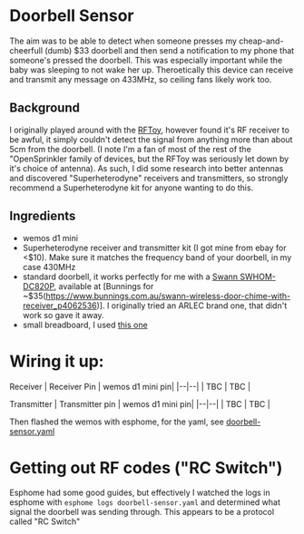 # Doorbell Sensor

The aim was to be able to detect when someone presses my cheap-and-cheerfull (dumb) $33 doorbell and then send a notification to my phone that someone's pressed the doorbell. This was especially important while the baby was sleeping to not wake her up. Theroetically this device can receive and transmit any message on 433MHz, so ceiling fans likely work too.  

## Background
I originally played around with the [RFToy](https://openthings.io/rftoy/), however found it's RF receiver to be awful, it simply couldn't detect the signal from anything more than about 5cm from the doorbell.  (I note I'm a fan of most of the rest of the "OpenSprinkler family of devices, but the RFToy was seriously let down by it's choice of antenna).  As such, I did some research into better antennas and discovered "Superheterodyne" receivers and transmitters, so strongly recommend a Superheterodyne kit for anyone wanting to do this.

## Ingredients
 - wemos d1 mini
 - Superheterodyne receiver and transmitter kit (I got mine from ebay for <$10). Make sure it matches the frequency band of your doorbell, in my case 430MHz
 - standard doorbell, it works perfectly for me with a [Swann SWHOM-DC820P](https://au.swann.com/swhom-dc820p/), available at [Bunnings for ~$35(https://www.bunnings.com.au/swann-wireless-door-chime-with-receiver_p4062536)]. I originally tried an ARLEC brand one, that didn't work so gave it away.
 - small breadboard, I used [this one](https://www.jaycar.com.au/small-breadboard-layout-prototyping-board/p/HP9570?gclid=Cj0KCQjw0umSBhDrARIsAH7FCodqYenrylYihAnwdhDvVWKaHqEdv6Fcirz59BYOIwHFLGXBcQuaj2caAkRPEALw_wcB)



# Wiring it up: 

Receiver
| Receiver Pin | wemos d1 mini pin|
|--|--|
| TBC | TBC |

Transmitter
| Transmitter pin | wemos d1 mini pin|
|--|--|
| TBC | TBC |

Then flashed the wemos with esphome, for the yaml, see [doorbell-sensor.yaml](/doorbell-sensor.yaml)

# Getting out RF codes ("RC Switch")

Esphome had some good guides, but effectively I watched the logs in esphome with `esphome logs doorbell-sensor.yaml` and determined what signal the doorbell was sending through. This appears to be a protocol called "RC Switch"